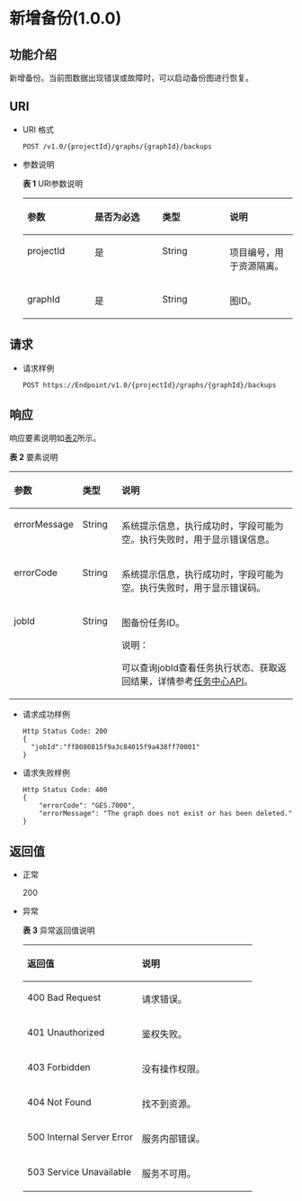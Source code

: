 # 新增备份\(1.0.0\)<a name="ges_03_0034"></a>

## 功能介绍<a name="section63182654"></a>

新增备份。当前图数据出现错误或故障时，可以启动备份图进行恢复。

## URI<a name="section31772980"></a>

-   URI 格式

    ```
    POST /v1.0/{projectId}/graphs/{graphId}/backups
    ```

-   参数说明

    **表 1**  URI参数说明

    <a name="table5561101917242"></a>
    <table><thead align="left"><tr id="row2155114317242"><th class="cellrowborder" valign="top" width="25%" id="mcps1.2.5.1.1"><p id="p20301923172416"><a name="p20301923172416"></a><a name="p20301923172416"></a>参数</p>
    </th>
    <th class="cellrowborder" valign="top" width="25%" id="mcps1.2.5.1.2"><p id="p33843103172416"><a name="p33843103172416"></a><a name="p33843103172416"></a>是否为必选</p>
    </th>
    <th class="cellrowborder" valign="top" width="25%" id="mcps1.2.5.1.3"><p id="p56936790172416"><a name="p56936790172416"></a><a name="p56936790172416"></a>类型</p>
    </th>
    <th class="cellrowborder" valign="top" width="25%" id="mcps1.2.5.1.4"><p id="p48477298172416"><a name="p48477298172416"></a><a name="p48477298172416"></a>说明</p>
    </th>
    </tr>
    </thead>
    <tbody><tr id="row1166527517242"><td class="cellrowborder" valign="top" width="25%" headers="mcps1.2.5.1.1 "><p id="p30651640172416"><a name="p30651640172416"></a><a name="p30651640172416"></a>projectId</p>
    </td>
    <td class="cellrowborder" valign="top" width="25%" headers="mcps1.2.5.1.2 "><p id="p66863794172416"><a name="p66863794172416"></a><a name="p66863794172416"></a>是</p>
    </td>
    <td class="cellrowborder" valign="top" width="25%" headers="mcps1.2.5.1.3 "><p id="p47258224172416"><a name="p47258224172416"></a><a name="p47258224172416"></a>String</p>
    </td>
    <td class="cellrowborder" valign="top" width="25%" headers="mcps1.2.5.1.4 "><p id="p2710939172416"><a name="p2710939172416"></a><a name="p2710939172416"></a>项目编号，用于资源隔离。</p>
    </td>
    </tr>
    <tr id="row1957876717242"><td class="cellrowborder" valign="top" width="25%" headers="mcps1.2.5.1.1 "><p id="p30117613172416"><a name="p30117613172416"></a><a name="p30117613172416"></a>graphId</p>
    </td>
    <td class="cellrowborder" valign="top" width="25%" headers="mcps1.2.5.1.2 "><p id="p23607558172416"><a name="p23607558172416"></a><a name="p23607558172416"></a>是</p>
    </td>
    <td class="cellrowborder" valign="top" width="25%" headers="mcps1.2.5.1.3 "><p id="p33164007172416"><a name="p33164007172416"></a><a name="p33164007172416"></a>String</p>
    </td>
    <td class="cellrowborder" valign="top" width="25%" headers="mcps1.2.5.1.4 "><p id="p1930041172416"><a name="p1930041172416"></a><a name="p1930041172416"></a>图ID。</p>
    </td>
    </tr>
    </tbody>
    </table>


## 请求<a name="section17521365"></a>

-   请求样例

    ```
    POST https://Endpoint/v1.0/{projectId}/graphs/{graphId}/backups
    ```


## 响应<a name="section23474564"></a>

响应要素说明如[表2](#table66049159172442)所示。

**表 2**  要素说明

<a name="table66049159172442"></a>
<table><thead align="left"><tr id="row64965276172442"><th class="cellrowborder" valign="top" width="19%" id="mcps1.2.4.1.1"><p id="p9100313172452"><a name="p9100313172452"></a><a name="p9100313172452"></a>参数</p>
</th>
<th class="cellrowborder" valign="top" width="14.000000000000002%" id="mcps1.2.4.1.2"><p id="p66036768172452"><a name="p66036768172452"></a><a name="p66036768172452"></a>类型</p>
</th>
<th class="cellrowborder" valign="top" width="67%" id="mcps1.2.4.1.3"><p id="p47378020172452"><a name="p47378020172452"></a><a name="p47378020172452"></a>说明</p>
</th>
</tr>
</thead>
<tbody><tr id="row9960057172442"><td class="cellrowborder" valign="top" width="19%" headers="mcps1.2.4.1.1 "><p id="p66043329172452"><a name="p66043329172452"></a><a name="p66043329172452"></a>errorMessage</p>
</td>
<td class="cellrowborder" valign="top" width="14.000000000000002%" headers="mcps1.2.4.1.2 "><p id="p47909418172452"><a name="p47909418172452"></a><a name="p47909418172452"></a>String</p>
</td>
<td class="cellrowborder" valign="top" width="67%" headers="mcps1.2.4.1.3 "><p id="p55457648172452"><a name="p55457648172452"></a><a name="p55457648172452"></a>系统提示信息，执行成功时，字段可能为空。执行失败时，用于显示错误信息。</p>
</td>
</tr>
<tr id="row8453571172442"><td class="cellrowborder" valign="top" width="19%" headers="mcps1.2.4.1.1 "><p id="p29089356172452"><a name="p29089356172452"></a><a name="p29089356172452"></a>errorCode</p>
</td>
<td class="cellrowborder" valign="top" width="14.000000000000002%" headers="mcps1.2.4.1.2 "><p id="p7427640172452"><a name="p7427640172452"></a><a name="p7427640172452"></a>String</p>
</td>
<td class="cellrowborder" valign="top" width="67%" headers="mcps1.2.4.1.3 "><p id="p64767964172452"><a name="p64767964172452"></a><a name="p64767964172452"></a>系统提示信息，执行成功时，字段可能为空。执行失败时，用于显示错误码。</p>
</td>
</tr>
<tr id="row11867454172442"><td class="cellrowborder" valign="top" width="19%" headers="mcps1.2.4.1.1 "><p id="p38314991172452"><a name="p38314991172452"></a><a name="p38314991172452"></a>jobId</p>
</td>
<td class="cellrowborder" valign="top" width="14.000000000000002%" headers="mcps1.2.4.1.2 "><p id="p16506600172452"><a name="p16506600172452"></a><a name="p16506600172452"></a>String</p>
</td>
<td class="cellrowborder" valign="top" width="67%" headers="mcps1.2.4.1.3 "><p id="p61966229172452"><a name="p61966229172452"></a><a name="p61966229172452"></a>图备份任务ID。</p>
<div class="note" id="note9729320320"><a name="note9729320320"></a><a name="note9729320320"></a><span class="notetitle"> 说明： </span><div class="notebody"><p id="p1872133312"><a name="p1872133312"></a><a name="p1872133312"></a>可以查询jobId查看任务执行状态、获取返回结果，详情参考<a href="任务中心API.md">任务中心API</a>。</p>
</div></div>
</td>
</tr>
</tbody>
</table>

-   请求成功样例

    ```
    Http Status Code: 200
    { 
      "jobId":"ff8080815f9a3c84015f9a438ff70001"
    }
    ```

-   请求失败样例

    ```
    Http Status Code: 400
    {
        "errorCode": "GES.7000",
        "errorMessage": "The graph does not exist or has been deleted."
    }
    ```


## 返回值<a name="section9944489"></a>

-   正常

    200

-   异常

    **表 3**  异常返回值说明

    <a name="table21182911172628"></a>
    <table><thead align="left"><tr id="row22686601172628"><th class="cellrowborder" valign="top" width="50%" id="mcps1.2.3.1.1"><p id="p29113043172638"><a name="p29113043172638"></a><a name="p29113043172638"></a>返回值</p>
    </th>
    <th class="cellrowborder" valign="top" width="50%" id="mcps1.2.3.1.2"><p id="p9346244172638"><a name="p9346244172638"></a><a name="p9346244172638"></a>说明</p>
    </th>
    </tr>
    </thead>
    <tbody><tr id="row13233353172628"><td class="cellrowborder" valign="top" width="50%" headers="mcps1.2.3.1.1 "><p id="p50316832172638"><a name="p50316832172638"></a><a name="p50316832172638"></a>400 Bad Request</p>
    </td>
    <td class="cellrowborder" valign="top" width="50%" headers="mcps1.2.3.1.2 "><p id="p49131611172638"><a name="p49131611172638"></a><a name="p49131611172638"></a>请求错误。</p>
    </td>
    </tr>
    <tr id="row657300172628"><td class="cellrowborder" valign="top" width="50%" headers="mcps1.2.3.1.1 "><p id="p47920375172638"><a name="p47920375172638"></a><a name="p47920375172638"></a>401 Unauthorized</p>
    </td>
    <td class="cellrowborder" valign="top" width="50%" headers="mcps1.2.3.1.2 "><p id="p56345162172638"><a name="p56345162172638"></a><a name="p56345162172638"></a>鉴权失败。</p>
    </td>
    </tr>
    <tr id="row23989959172628"><td class="cellrowborder" valign="top" width="50%" headers="mcps1.2.3.1.1 "><p id="p4998764172638"><a name="p4998764172638"></a><a name="p4998764172638"></a>403 Forbidden</p>
    </td>
    <td class="cellrowborder" valign="top" width="50%" headers="mcps1.2.3.1.2 "><p id="p2246721172638"><a name="p2246721172638"></a><a name="p2246721172638"></a>没有操作权限。</p>
    </td>
    </tr>
    <tr id="row49197943172628"><td class="cellrowborder" valign="top" width="50%" headers="mcps1.2.3.1.1 "><p id="p27247364172638"><a name="p27247364172638"></a><a name="p27247364172638"></a>404 Not Found</p>
    </td>
    <td class="cellrowborder" valign="top" width="50%" headers="mcps1.2.3.1.2 "><p id="p59552853172638"><a name="p59552853172638"></a><a name="p59552853172638"></a>找不到资源。</p>
    </td>
    </tr>
    <tr id="row13744769172628"><td class="cellrowborder" valign="top" width="50%" headers="mcps1.2.3.1.1 "><p id="p61704332172638"><a name="p61704332172638"></a><a name="p61704332172638"></a>500 Internal Server Error</p>
    </td>
    <td class="cellrowborder" valign="top" width="50%" headers="mcps1.2.3.1.2 "><p id="p31994980172638"><a name="p31994980172638"></a><a name="p31994980172638"></a>服务内部错误。</p>
    </td>
    </tr>
    <tr id="row305099172628"><td class="cellrowborder" valign="top" width="50%" headers="mcps1.2.3.1.1 "><p id="p37564761172638"><a name="p37564761172638"></a><a name="p37564761172638"></a>503 Service Unavailable</p>
    </td>
    <td class="cellrowborder" valign="top" width="50%" headers="mcps1.2.3.1.2 "><p id="p22846801172638"><a name="p22846801172638"></a><a name="p22846801172638"></a>服务不可用。</p>
    </td>
    </tr>
    </tbody>
    </table>


